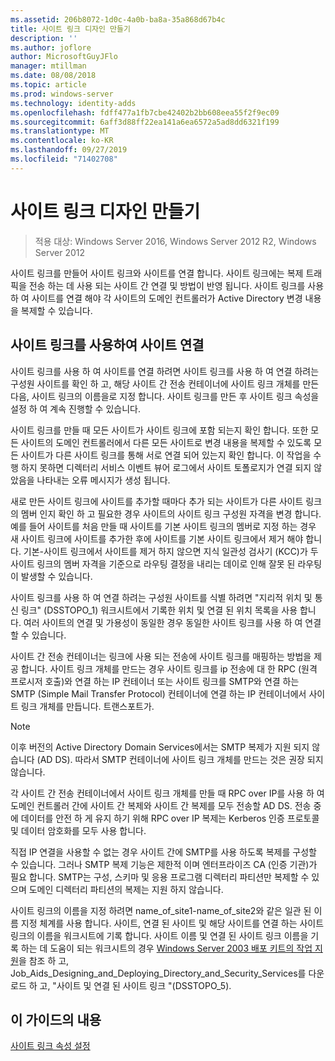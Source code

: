 ```yaml
---
ms.assetid: 206b8072-1d0c-4a0b-ba8a-35a868d67b4c
title: 사이트 링크 디자인 만들기
description: ''
ms.author: joflore
author: MicrosoftGuyJFlo
manager: mtillman
ms.date: 08/08/2018
ms.topic: article
ms.prod: windows-server
ms.technology: identity-adds
ms.openlocfilehash: fdff477a1fb7cbe42402b2bb608eea55f2f9ec09
ms.sourcegitcommit: 6aff3d88ff22ea141a6ea6572a5ad8dd6321f199
ms.translationtype: MT
ms.contentlocale: ko-KR
ms.lasthandoff: 09/27/2019
ms.locfileid: "71402708"
---
```

# <a name="creating-a-site-link-design"></a>사이트 링크 디자인 만들기

>적용 대상: Windows Server 2016, Windows Server 2012 R2, Windows Server 2012

사이트 링크를 만들어 사이트 링크와 사이트를 연결 합니다. 사이트 링크에는 복제 트래픽을 전송 하는 데 사용 되는 사이트 간 연결 및 방법이 반영 됩니다. 사이트 링크를 사용 하 여 사이트를 연결 해야 각 사이트의 도메인 컨트롤러가 Active Directory 변경 내용을 복제할 수 있습니다.  
  
## <a name="connecting-sites-with-site-links"></a>사이트 링크를 사용하여 사이트 연결

사이트 링크를 사용 하 여 사이트를 연결 하려면 사이트 링크를 사용 하 여 연결 하려는 구성원 사이트를 확인 하 고, 해당 사이트 간 전송 컨테이너에 사이트 링크 개체를 만든 다음, 사이트 링크의 이름을로 지정 합니다. 사이트 링크를 만든 후 사이트 링크 속성을 설정 하 여 계속 진행할 수 있습니다.  
  
사이트 링크를 만들 때 모든 사이트가 사이트 링크에 포함 되는지 확인 합니다. 또한 모든 사이트의 도메인 컨트롤러에서 다른 모든 사이트로 변경 내용을 복제할 수 있도록 모든 사이트가 다른 사이트 링크를 통해 서로 연결 되어 있는지 확인 합니다. 이 작업을 수행 하지 못하면 디렉터리 서비스 이벤트 뷰어 로그에서 사이트 토폴로지가 연결 되지 않았음을 나타내는 오류 메시지가 생성 됩니다.  
  
새로 만든 사이트 링크에 사이트를 추가할 때마다 추가 되는 사이트가 다른 사이트 링크의 멤버 인지 확인 하 고 필요한 경우 사이트의 사이트 링크 구성원 자격을 변경 합니다. 예를 들어 사이트를 처음 만들 때 사이트를 기본 사이트 링크의 멤버로 지정 하는 경우 새 사이트 링크에 사이트를 추가한 후에 사이트를 기본 사이트 링크에서 제거 해야 합니다. 기본-사이트 링크에서 사이트를 제거 하지 않으면 지식 일관성 검사기 (KCC)가 두 사이트 링크의 멤버 자격을 기준으로 라우팅 결정을 내리는 데이로 인해 잘못 된 라우팅이 발생할 수 있습니다.  
  
사이트 링크를 사용 하 여 연결 하려는 구성원 사이트를 식별 하려면 "지리적 위치 및 통신 링크" (DSSTOPO_1) 워크시트에서 기록한 위치 및 연결 된 위치 목록을 사용 합니다. 여러 사이트의 연결 및 가용성이 동일한 경우 동일한 사이트 링크를 사용 하 여 연결할 수 있습니다.  
  
사이트 간 전송 컨테이너는 링크에 사용 되는 전송에 사이트 링크를 매핑하는 방법을 제공 합니다. 사이트 링크 개체를 만드는 경우 사이트 링크를 ip 전송에 대 한 RPC (원격 프로시저 호출)와 연결 하는 IP 컨테이너 또는 사이트 링크를 SMTP와 연결 하는 SMTP (Simple Mail Transfer Protocol) 컨테이너에 연결 하는 IP 컨테이너에서 사이트 링크 개체를 만듭니다. 트랜스포트가.  
  
> [!NOTE]  
> 이후 버전의 Active Directory Domain Services에서는 SMTP 복제가 지원 되지 않습니다 (AD DS). 따라서 SMTP 컨테이너에 사이트 링크 개체를 만드는 것은 권장 되지 않습니다.  
  
각 사이트 간 전송 컨테이너에서 사이트 링크 개체를 만들 때 RPC over IP를 사용 하 여 도메인 컨트롤러 간에 사이트 간 복제와 사이트 간 복제를 모두 전송할 AD DS. 전송 중에 데이터를 안전 하 게 유지 하기 위해 RPC over IP 복제는 Kerberos 인증 프로토콜 및 데이터 암호화를 모두 사용 합니다.  
  
직접 IP 연결을 사용할 수 없는 경우 사이트 간에 SMTP를 사용 하도록 복제를 구성할 수 있습니다. 그러나 SMTP 복제 기능은 제한적 이며 엔터프라이즈 CA (인증 기관)가 필요 합니다. SMTP는 구성, 스키마 및 응용 프로그램 디렉터리 파티션만 복제할 수 있으며 도메인 디렉터리 파티션의 복제는 지원 하지 않습니다.  
  
사이트 링크의 이름을 지정 하려면 name_of_site1-name_of_site2와 같은 일관 된 이름 지정 체계를 사용 합니다. 사이트, 연결 된 사이트 및 해당 사이트를 연결 하는 사이트 링크의 이름을 워크시트에 기록 합니다. 사이트 이름 및 연결 된 사이트 링크 이름을 기록 하는 데 도움이 되는 워크시트의 경우 [Windows Server 2003 배포 키트의 작업 지원](https://go.microsoft.com/fwlink/?LinkID=102558)을 참조 하 고, Job_Aids_Designing_and_Deploying_Directory_and_Security_Services를 다운로드 하 고, "사이트 및 연결 된 사이트 링크 "(DSSTOPO_5).  
  
## <a name="in-this-guide"></a>이 가이드의 내용

[사이트 링크 속성 설정](Setting-Site-Link-Properties.md)  
